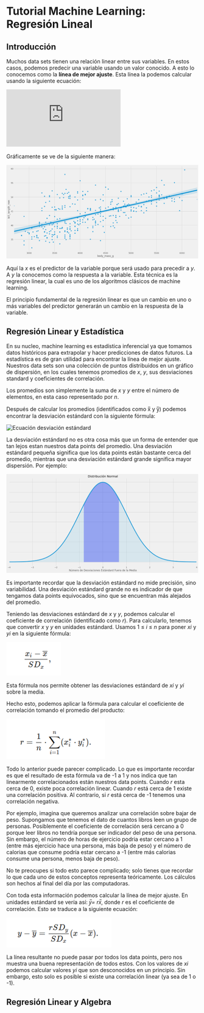 # Tutorial Machine Learning: Regresión Lineal

## Introducción

Muchos data sets tienen una relación linear entre sus variables. En estos casos, podemos predecir una variable usando un valor conocido. A esto lo conocemos como la **línea de mejor ajuste**. Esta línea la podemos calcular usando la siguiente ecuación: 

![Ecuación regresión linear](https://latex.codecogs.com/gif.latex?y%20%3D%20mx%20&plus;%20b)

Gráficamente se ve de la siguiente manera:

![Regresión linear](https://github.com/XavierCarrera/Tutorial-Machine-Learning-Regresion-Lineal/blob/main/img/correlacion.png?raw=true)

Aquí la *x* es el predictor de la variable porque será usado para precedir a *y*. A *y* la conocemos como la respuesta a la variable. Esta técnica es la regresión linear, la cual es uno de los algoritmos clásicos de machine learning. 

El principio fundamental de la regresión linear es que un cambio en uno o más variables del predictor generarán un cambio en la respuesta de la variable. 

## Regresión Linear y Estadística

En su nucleo, machine learning es estadística inferencial ya que tomamos datos históricos para extrapolar y hacer predicciones de datos futuros. La estadística es de gran utilidad para encontrar la línea de mejor ajuste. Nuestros data sets son una colección de puntos distribuidos en un gráfico de dispersión, en los cuales tenemos promedios de *x*, *y*, sus desviaciones standard y coeficientes de correlación. 

Los promedios son simplemente la suma de *x* y *y* entre el número de elementos, en esta caso representado por *n*. 

Después de calcular los promedios (identificados como x̅ y y̅) podemos encontrar la desviación estándard con la siguiente fórmula: 

![Ecuación desviación estándard](https://wikimedia.org/api/rest_v1/media/math/render/svg/05100833069f1eb35275f27bf59467b30efb7517)

La desviación estándard no es otra cosa más que un forma de entender que tan lejos estan nuestros data points del promedio. Una desviación estándard pequeña significa que los data points están bastante cerca del promedio, mientras que una desviación estándard grande significa mayor dispersión. Por ejemplo:

![Gráfico desviación estándard](https://github.com/XavierCarrera/Tutorial-Machine-Learning-Regresion-Lineal/blob/main/img/distribucion_normal.png?raw=true)

Es importante recordar que la desviación estándard no mide precisión, sino variabilidad. Una desviación estándard grande no es indicador de que tengamos data points equivocados, sino que se encuentran más alejados del promedio.

Teniendo las desviaciones estándard de *x* y *y*, podemos calcular el coeficiente de correlación (identificado como *r*). Para calcularlo, tenemos que convertir *x* y *y* en unidades estándard. Usamos 1 ≤ *i*  ≤ *n* para poner *xi* y *yi* en la siguiente fórmula:

![Formula unidades estándard](https://github.com/XavierCarrera/Tutorial-Machine-Learning-Regresion-Lineal/blob/main/img/correlacion_1.png?raw=true)

Esta fórmula nos permite obtener las desviaciones estándard de *xi* y *yi* sobre la media. 

Hecho esto, podemos aplicar la fórmula para calcular el coeficiente de correlación tomando el promedio del producto:
 
![Formula coeficiente correlación](https://github.com/XavierCarrera/Tutorial-Machine-Learning-Regresion-Lineal/blob/main/img/correlaci%C3%B3n_2.png?raw=true)

Todo lo anterior puede parecer complicado. Lo que es importante recordar es que el resultado de esta fórmula va de -1 a 1 y nos indica que tan linearmente correlacionados están nuestros data points. Cuando *r* esta cerca de 0, existe poca correlación linear. Cuando *r* está cerca de 1 existe una correlación positiva. Al contrario, si *r* está cerca de -1 tenemos una correlación negativa.

Por ejemplo, imagina que queremos analizar una correlación sobre bajar de peso. Supongamos que tenemos el dato de cuantos libros leen un grupo de personas. Posiblemente el coeficiente de correlación será cercano a 0 porque leer libros no tendría porque ser indicador del peso de una persona. Sin embargo, el número de horas de ejercicio podria estar cercano a 1 (entre más ejercicio hace una persona, más baja de peso) y el número de calorias que consume podría estar cercano a -1 (entre más calorias consume una persona, menos baja de peso).

No te preocupes si todo esto parece complicado; solo tienes que recordar lo que cada uno de estos conceptos representa teóricamente. Los cálculos son hechos al final del día por las computadoras. 

Con toda esta información podemos calcular la línea de mejor ajuste. En unidades estándard se vería así: *y̅= rx̅*, donde *r* es el coeficiente de correlación. Esto se traduce a la siguiente ecuación:

![Formula linea mejor ajuste](https://github.com/XavierCarrera/Tutorial-Machine-Learning-Regresion-Lineal/blob/main/img/correlacion_3.png?raw=true)

La línea resultante no puede pasar por todos los data points, pero nos muestra una buena representación de todos estos. Con los valores de *xi* podemos calcular valores *yi* que son desconocidos en un principio. Sin embargo, esto solo es posible si existe una correlación linear (ya sea de 1 o -1). 

## Regresión Linear y Algebra
